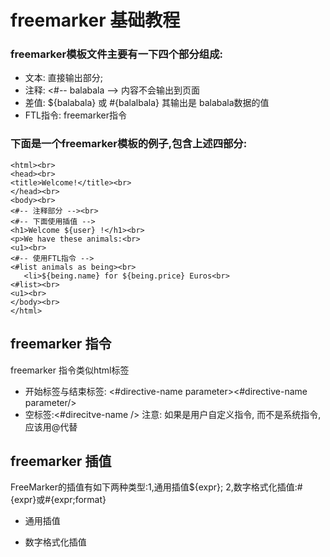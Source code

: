 # freemarker 基础教程

### freemarker模板文件主要有一下四个部分组成:

* 文本: 直接输出部分;
* 注释: <#-- balabala --> 内容不会输出到页面
* 差值: ${balabala} 或 #{balalbala} 其输出是 balabala数据的值
* FTL指令: freemarker指令

### 下面是一个freemarker模板的例子,包含上述四部分:
```
<html><br> 
<head><br> 
<title>Welcome!</title><br> 
</head><br> 
<body><br> 
<#-- 注释部分 --><br> 
<#-- 下面使用插值 --> 
<h1>Welcome ${user} !</h1><br> 
<p>We have these animals:<br> 
<u1><br> 
<#-- 使用FTL指令 --> 
<#list animals as being><br> 
   <li>${being.name} for ${being.price} Euros<br> 
<#list><br> 
<u1><br> 
</body><br> 
</html> 
```

## freemarker 指令
freemarker 指令类似html标签

- 开始标签与结束标签: <#directive-name parameter><#directive-name parameter/>
- 空标签:<#direcitve-name />
注意: 如果是用户自定义指令, 而不是系统指令,应该用@代替

## freemarker 插值
FreeMarker的插值有如下两种类型:1,通用插值${expr};  2,数字格式化插值:#{expr}或#{expr;format}  
* 通用插值 

* 数字格式化插值 
